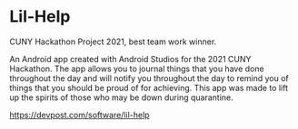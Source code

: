 # Lil-Help
CUNY Hackathon Project 2021, best team work winner.

An Android app created with Android Studios for the 2021 CUNY Hackathon. The app allows you to journal things that you have done throughout the day and will notify you throughout the day to remind you of things that you should be proud of for achieving. This app was made to lift up the spirits of those who may be down during quarantine. 

https://devpost.com/software/lil-help

